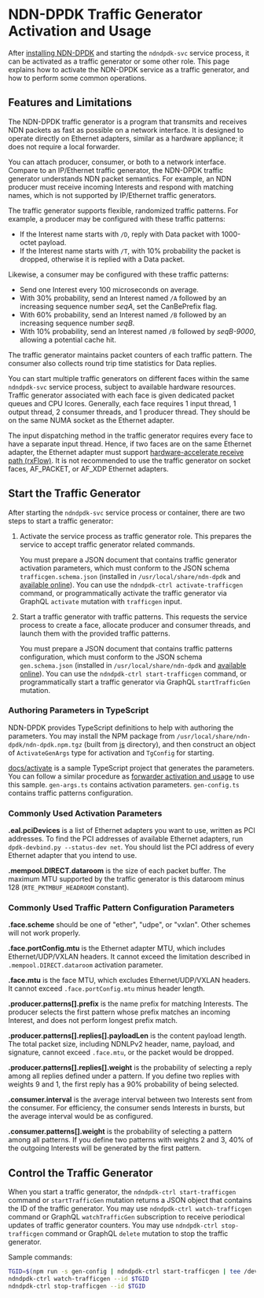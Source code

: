 # NDN-DPDK Traffic Generator Activation and Usage

After [installing NDN-DPDK](INSTALL.md) and starting the `ndndpdk-svc` service process, it can be activated as a traffic generator or some other role.
This page explains how to activate the NDN-DPDK service as a traffic generator, and how to perform some common operations.

## Features and Limitations

The NDN-DPDK traffic generator is a program that transmits and receives NDN packets as fast as possible on a network interface.
It is designed to operate directly on Ethernet adapters, similar as a hardware appliance; it does not require a local forwarder.

You can attach producer, consumer, or both to a network interface.
Compare to an IP/Ethernet traffic generator, the NDN-DPDK traffic generator understands NDN packet semantics.
For example, an NDN producer must receive incoming Interests and respond with matching names, which is not supported by IP/Ethernet traffic generators.

The traffic generator supports flexible, randomized traffic patterns.
For example, a producer may be configured with these traffic patterns:

* If the Interest name starts with `/D`, reply with Data packet with 1000-octet payload.
* If the Interest name starts with `/T`, with 10% probability the packet is dropped, otherwise it is replied with a Data packet.

Likewise, a consumer may be configured with these traffic patterns:

* Send one Interest every 100 microseconds on average.
* With 30% probability, send an Interest named `/A` followed by an increasing sequence number *seqA*, set the CanBePrefix flag.
* With 60% probability, send an Interest named `/B` followed by an increasing sequence number *seqB*.
* With 10% probability, send an Interest named `/B` followed by *seqB-9000*, allowing a potential cache hit.

The traffic generator maintains packet counters of each traffic pattern.
The consumer also collects round trip time statistics for Data replies.

You can start multiple traffic generators on different faces within the same `ndndpdk-svc` service process, subject to available hardware resources.
Traffic generator associated with each face is given dedicated packet queues and CPU lcores.
Generally, each face requires 1 input thread, 1 output thread, 2 consumer threads, and 1 producer thread.
They should be on the same NUMA socket as the Ethernet adapter.

The input dispatching method in the traffic generator requires every face to have a separate input thread.
Hence, if two faces are on the same Ethernet adapter, the Ethernet adapter must support [hardware-accelerate receive path (rxFlow)](../iface/ethface).
It is not recommended to use the traffic generator on socket faces, AF\_PACKET, or AF\_XDP Ethernet adapters.

## Start the Traffic Generator

After starting the `ndndpdk-svc` service process or container, there are two steps to start a traffic generator:

1. Activate the service process as traffic generator role.
   This prepares the service to accept traffic generator related commands.

   You must prepare a JSON document that contains traffic generator activation parameters, which must conform to the JSON schema `trafficgen.schema.json` (installed in `/usr/local/share/ndn-dpdk` and [available online](https://ndn-dpdk.ndn.today/schema/trafficgen.schema.json)).
   You can use the `ndndpdk-ctrl activate-trafficgen` command, or programmatically activate the traffic generator via GraphQL `activate` mutation with `trafficgen` input.

2. Start a traffic generator with traffic patterns.
   This requests the service process to create a face, allocate producer and consumer threads, and launch them with the provided traffic patterns.

   You must prepare a JSON document that contains traffic patterns configuration, which must conform to the JSON schema `gen.schema.json` (installed in `/usr/local/share/ndn-dpdk` and [available online](https://ndn-dpdk.ndn.today/schema/gen.schema.json)).
   You can use the `ndndpdk-ctrl start-trafficgen` command, or programmatically start a traffic generator via GraphQL `startTrafficGen` mutation.

### Authoring Parameters in TypeScript

NDN-DPDK provides TypeScript definitions to help with authoring the parameters.
You may install the NPM package from `/usr/local/share/ndn-dpdk/ndn-dpdk.npm.tgz` (built from [js](../js) directory), and then construct an object of `ActivateGenArgs` type for activation and `TgConfig` for starting.

[docs/activate](activate) is a sample TypeScript project that generates the parameters.
You can follow a similar procedure as [forwarder activation and usage](forwarder.md) to use this sample.
`gen-args.ts` contains activation parameters.
`gen-config.ts` contains traffic patterns configuration.

### Commonly Used Activation Parameters

**.eal.pciDevices** is a list of Ethernet adapters you want to use, written as PCI addresses.
To find the PCI addresses of available Ethernet adapters, run `dpdk-devbind.py --status-dev net`.
You should list the PCI address of every Ethernet adapter that you intend to use.

**.mempool.DIRECT.dataroom** is the size of each packet buffer.
The maximum MTU supported by the traffic generator is this dataroom minus 128 (`RTE_PKTMBUF_HEADROOM` constant).

### Commonly Used Traffic Pattern Configuration Parameters

**.face.scheme** should be one of "ether", "udpe", or "vxlan".
Other schemes will not work properly.

**.face.portConfig.mtu** is the Ethernet adapter MTU, which includes Ethernet/UDP/VXLAN headers.
It cannot exceed the limitation described in `.mempool.DIRECT.dataroom` activation parameter.

**.face.mtu** is the face MTU, which excludes Ethernet/UDP/VXLAN headers.
It cannot exceed `.face.portConfig.mtu` minus header length.

**.producer.patterns\[\].prefix** is the name prefix for matching Interests.
The producer selects the first pattern whose prefix matches an incoming Interest, and does not perform longest prefix match.

**.producer.patterns\[\].replies\[\].payloadLen** is the content payload length.
The total packet size, including NDNLPv2 header, name, payload, and signature, cannot exceed `.face.mtu`, or the packet would be dropped.

**.producer.patterns\[\].replies\[\].weight** is the probability of selecting a reply among all replies defined under a pattern.
If you define two replies with weights 9 and 1, the first reply has a 90% probability of being selected.

**.consumer.interval** is the average interval between two Interests sent from the consumer.
For efficiency, the consumer sends Interests in bursts, but the average interval would be as configured.

**.consumer.patterns\[\].weight** is the probability of selecting a pattern among all patterns.
If you define two patterns with weights 2 and 3, 40% of the outgoing Interests will be generated by the first pattern.

## Control the Traffic Generator

When you start a traffic generator, the `ndndpdk-ctrl start-trafficgen` command or `startTrafficGen` mutation returns a JSON object that contains the ID of the traffic generator.
You may use `ndndpdk-ctrl watch-trafficgen` command or GraphQL `watchTrafficGen` subscription to receive periodical updates of traffic generator counters.
You may use `ndndpdk-ctrl stop-trafficgen` command or GraphQL `delete` mutation to stop the traffic generator.

Sample commands:

```bash
TGID=$(npm run -s gen-config | ndndpdk-ctrl start-trafficgen | tee /dev/stderr | jq -r '.id')
ndndpdk-ctrl watch-trafficgen --id $TGID
ndndpdk-ctrl stop-trafficgen --id $TGID
```
